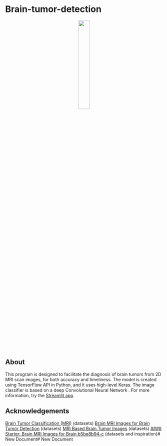 # Brain-tumor-detection
<p align="center">
<img src="https://raw.githubusercontent.com/Oct4Pie/brain-tumor-detection/main/logo/brain.png" width="27%">
</p>

## About
This program is designed to facilitate the diagnosis of brain tumors from 2D MRI scan images, for both accuracy and timeliness. The model is created using TensorFlow API in Python, and it uses high-level Keras. The image classifier is based on a deep Convolutional Neural Network . For more information, try the [Streamlit app](https://share.streamlit.io/oct4pie/brain-tumor-detection/main/app.py).
## Acknowledgements
[Brain Tumor Classification (MRI)](https://www.kaggle.com/sartajbhuvaji/brain-tumor-classification-mri) (datasets)
[Brain MRI Images for Brain Tumor Detection](https://www.kaggle.com/navoneel/brain-mri-images-for-brain-tumor-detection) (datasets)
[MRI Based Brain Tumor Images](https://www.kaggle.com/mhantor/mri-based-brain-tumor-images) (datasets)
[#### Starter: Brain MRI Images for Brain b5be8b94-c](https://www.kaggle.com/kerneler/starter-brain-mri-images-for-brain-b5be8b94-c) (datasets and inspiration)# New Document# New Document